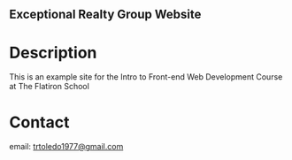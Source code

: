 Exceptional Realty Group Website
---

# Description

This is an example site for the Intro to Front-end Web Development Course at The Flatiron School

# Contact

email: trtoledo1977@gmail.com

